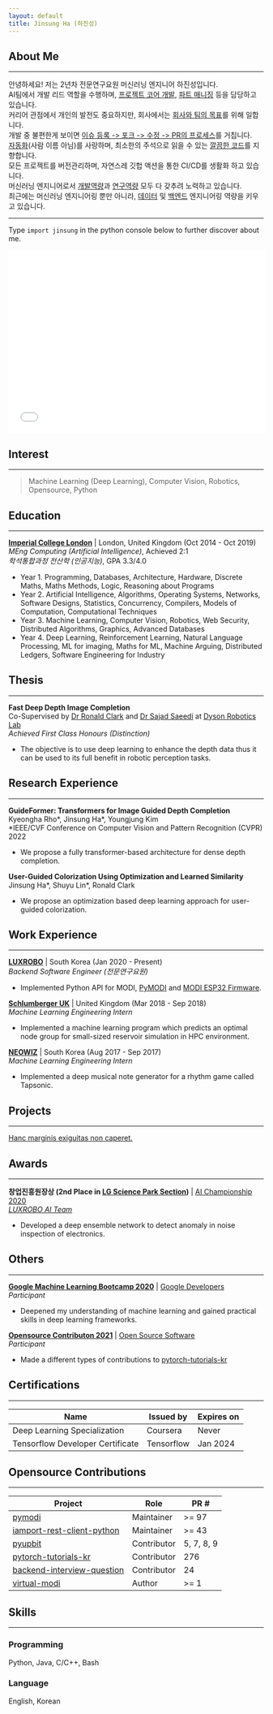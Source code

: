 ```yaml
---
layout: default
title: Jinsung Ha (하진성)
---
```


## About Me
---

<!--
<img class="profile-picture" src="me.jpg">
-->

안녕하세요! 저는 2년차 전문연구요원 머신러닝 엔지니어 하진성입니다.  
AI팀에서 개발 리드 역할을 수행하며, [프로젝트 코어 개발](x), [파트 매니징](x) 등을 담당하고 있습니다.  
커리어 관점에서 개인의 발전도 중요하지만, 회사에서는 [회사와 팀의 목표](https://github.com/luxrobo/modi-firmware-updater)를 위해 일합니다.  
개발 중 불편한게 보이면 [이슈 등록 -> 포크 -> 수정 -> PR의 프로세스](https://github.com/iamport/iamport-rest-client-python)를 거칩니다.  
[자동화](https://github.com/jha929/dotfiles)(사람 이름 아님)를 사랑하며, 최소한의 주석으로 읽을 수 있는 [깔끔한 코드](https://github.com/LUXROBO/virtual-modi/blob/main/virtual_modi/util/topology_util.py)를 지향합니다.   
모든 프로젝트를 버전관리하며, 자연스레 깃헙 액션을 통한 CI/CD를 생활화 하고 있습니다.  
머신러닝 엔지니어로서 [개발역량](https://github.com/luxrobo/pymodi)과 [연구역량](x) 모두 다 갖추려 노력하고 있습니다.  
최근에는 머신러닝 엔지니어링 뿐만 아니라, [데이터](x) 및 [백엔드](x) 엔지니어링 역량을 키우고 있습니다.  

---
Type `import jinsung` in the python console below to further discover about me.
<iframe frameborder="0" width="101%" height="360px" src="brython/index.html"></iframe>

## Interest
---
> Machine Learning (Deep Learning), Computer Vision, Robotics, Opensource, Python

## Education
---
**[Imperial College London](https://www.imperial.ac.uk/computing)** | London, United Kingdom (Oct 2014 - Oct 2019)  
*MEng Computing (Artificial Intelligence)*, Achieved 2:1  
*학석통합과정 전산학 (인공지능)*, GPA 3.3/4.0  
  * Year 1. Programming, Databases, Architecture, Hardware, Discrete Maths, Maths Methods, Logic, Reasoning about Programs
  * Year 2. Artificial Intelligence, Algorithms, Operating Systems, Networks, Software Designs, Statistics, Concurrency, Compilers, Models of Computation, Computational Techniques
  * Year 3. Machine Learning, Computer Vision, Robotics, Web Security, Distributed Algorithms, Graphics, Advanced Databases
  * Year 4. Deep Learning, Reinforcement Learning, Natural Language Processing, ML for imaging, Maths for ML, Machine Arguing, Distributed Ledgers, Software Engineering for Industry

## Thesis
---
**Fast Deep Depth Image Completion**  
Co-Supervised by [Dr Ronald Clark](https://www.ronnieclark.co.uk) and [Dr Sajad Saeedi](https://www.sajad-saeedi.ca/) at [Dyson Robotics Lab](https://www.imperial.ac.uk/dyson-robotics-lab)  
*Achieved First Class Honours (Distinction)*
  * The objective is to use deep learning to enhance the depth data thus it can be used to its full benefit in robotic perception tasks.

## Research Experience
---
**GuideFormer: Transformers for Image Guided Depth Completion**  
Kyeongha Rho\*, Jinsung Ha\*, Youngjung Kim  
*IEEE/CVF Conference on Computer Vision and Pattern Recognition (CVPR) 2022
  * We propose a fully transformer-based architecture for dense depth completion.

**User-Guided Colorization Using Optimization and Learned Similarity**  
Jinsung Ha\*, Shuyu Lin\*, Ronald Clark
  * We propose an optimization based deep learning approach for user-guided colorization.


## Work Experience
---
**[LUXROBO](https://modi.luxrobo.com/eng)** | South Korea (Jan 2020 - Present)  
*Backend Software Engineer (전문연구요원)*
  * Implemented Python API for MODI, [PyMODI](https://github.com/luxrobo/pymodi) and [MODI ESP32 Firmware](https://github.com/LUXROBO/upy-modi-esp32-firmware).

**[Schlumberger UK](https://www.slb.com/about/rd/technology/abtc.aspx)** | United Kingdom (Mar 2018 - Sep 2018)  
*Machine Learning Engineering Intern*
  * Implemented a machine learning program which predicts an optimal node group for small-sized reservoir simulation in HPC environment.

**[NEOWIZ](https://www.neowiz.com/neowiz?t=1)** | South Korea (Aug 2017 - Sep 2017)  
*Machine Learning Engineering Intern*
  * Implemented a deep musical note generator for a rhythm game called Tapsonic.


## Projects
---
[Hanc marginis exiguitas non caperet.](https://kimchimate.notion.site/12716fbd7f154ac4a776ba206b950061)


## Awards
---
**창업진흥원장상 (2nd Place in [LG Science Park Section](https://youtu.be/kNiEJx1Sl7M))** | [AI Championship 2020](http://kstartup-aic.com)  
*[LUXROBO AI Team](https://youtu.be/WvvKBmTsPTY?t=5822)*
  * Developed a deep ensemble network to detect anomaly in noise inspection of electronics.

## Others
---
**[Google Machine Learning Bootcamp 2020](https://developers-kr.googleblog.com/2020/09/mlbootcamp_11.html)** | [Google Developers](https://developers-kr.googleblog.com/)  
*Participant*
  * Deepened my understanding of machine learning and gained practical skills in deep learning frameworks.

**[Opensource Contributon 2021](https://www.oss.kr/contribution_academy)** | [Open Source Software](https://www.oss.kr/)  
*Participant*
  * Made a different types of contributions to [pytorch-tutorials-kr](https://tutorials.pytorch.kr/)

## Certifications
---

Name | Issued by | Expires on |
---- | --------  | ---------- |
Deep Learning Specialization | Coursera | Never
Tensorflow Developer Certificate | Tensorflow | Jan 2024

## Opensource Contributions
---

Project | Role | PR #
------- | ---- | ----
[pymodi](https://github.com/LUXROBO/pymodi) | Maintainer | \>= 97
[iamport-rest-client-python](https://github.com/iamport/iamport-rest-client-python) | Maintainer | \>= 43
[pyupbit](https://github.com/sharebook-kr/pyupbit) | Contributor | 5, 7, 8, 9
[pytorch-tutorials-kr](https://github.com/9bow/PyTorch-tutorials-kr) | Contributor | 276
[backend-interview-question](https://github.com/ksundong/backend-interview-question) | Contributor | 24
[virtual-modi](https://github.com/LUXROBO/virtual-modi) | Author | \>= 1

## Skills
---
### Programming
Python, Java, C/C++, Bash

### Language
English, Korean
